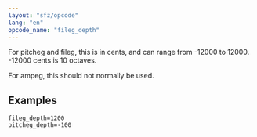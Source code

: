 ```yaml
---
layout: "sfz/opcode"
lang: "en"
opcode_name: "fileg_depth"
---
```

For pitcheg and fileg, this is in cents, and can range from -12000 to 12000.
-12000 cents is 10 octaves.

For ampeg, this should not normally be used.

## Examples

```
fileg_depth=1200
pitcheg_depth=-100
```
